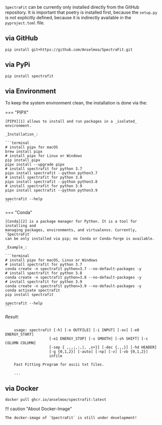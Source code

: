 `SpectraFit` can be currently only installed directly from the GitHub
repository. It is important that poetry is installed first, because the
`setup.py` is not explicitly defined, because it is indirectly available in the
`pyproject.toml` file.

## via GitHub

```terminal
pip install git+https://github.com/Anselmoo/SpectraFit.git
```

## via PyPi

```terminal
pip install spectrafit
```

## via Environment

To keep the system environment clean, the installation is done via the:

=== "PIPX"

    [PIPX][1] allows to install and run packages in a _isolated_ environment.

    _Installation_:

    ```terminal
    # install pipx for macOS
    brew install pipx
    # install pipx for Linux or Windows
    pip install pipx
    pipx install --upgrade pipx
    # install spectrafit for python 3.7
    pipx install spectrafit --python python3.7
    # install spectrafit for python 3.8
    pipx install spectrafit --python python3.8
    # install spectrafit for python 3.9
    pipx install spectrafit --python python3.9

    spectrafit --help
    ```

=== "Conda"

    [Conda][2] is a package manager for Python. It is a tool for installing and
    managing packages, environments, and virtualenvs. Currently, `SpectraFit`
    can be only installed via pip; no Conda or Conda-forge is available.

    _Example_:

    ```terminal
    # install pipx for macOS, Linux or Windows
    # install spectrafit for python 3.7
    conda create -n spectrafit python=3.7 --no-default-packages -y
    # install spectrafit for python 3.8
    conda create -n spectrafit python=3.8 --no-default-packages -y
    # install spectrafit for python 3.9
    conda create -n spectrafit python=3.9 --no-default-packages -y
    conda activate spectrafit
    pip install spectrafit

    spectrafit --help
    ```

_Result_:

```terminal

    usage: spectrafit [-h] [-o OUTFILE] [-i INPUT] [-ov] [-e0 ENERGY_START]
                    [-e1 ENERGY_STOP] [-s SMOOTH] [-sh SHIFT] [-c COLUMN COLUMN]
                    [-sep {	,,,;,:,|, ,s+}] [-dec {.,,}] [-hd HEADER]
                    [-g {0,1,2}] [-auto] [-np] [-v] [-vb {0,1,2}]
                    infile

    Fast Fitting Program for ascii txt files.

    ...
```

## via Docker

```docker
docker pull ghcr.io/anselmoo/spectrafit:latest
```

!!! caution "About Docker-Image"

    The docker-image of `SpectraFit` is still under development!

[1]: https://github.com/pypa/pipx
[2]: https://conda.io/docs/
